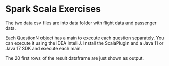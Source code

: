 # Spark Scala Exercises

The two data csv files are into data folder with flight data and passenger data. 

Each QuestionN object has a main to execute each question separately. You can execute it using
the IDEA IntelliJ. Install the ScalaPlugin and a Java 11 or Java 17 SDK and execute each main.

The 20 first rows of the result dataframe are just shown as output. 